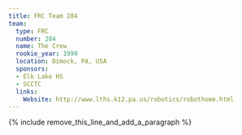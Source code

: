 ```yaml
---
title: FRC Team 284
team:
  type: FRC
  number: 284
  name: The Crew
  rookie_year: 1999
  location: Dimock, PA, USA
  sponsors:
  - Elk Lake HS
  - SCCTC
  links:
    Website: http://www.lths.k12.pa.us/robotics/robothome.html
---
```


{% include remove_this_line_and_add_a_paragraph %}